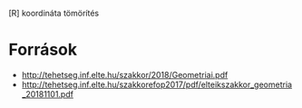 [R] koordináta tömörítés
# Források
- http://tehetseg.inf.elte.hu/szakkor/2018/Geometriai.pdf
- http://tehetseg.inf.elte.hu/szakkorefop2017/pdf/elteikszakkor_geometria_20181101.pdf

